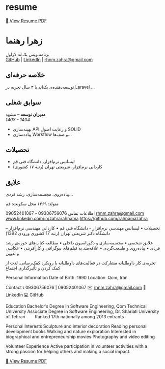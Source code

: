 # resume
[📄 View Resume PDF](https://github.com/rahnamazahra/resume/blob/main/Resume.pdf)

# زهرا رهنما  
برنامه‌نویس بک‌اند لاراول  
[GitHub](https://github.com/rahnamazahra) | [LinkedIn](https://www.linkedin.com/in/zahrarahnama) | rhnm.zahra@gmail.com

## خلاصه حرفه‌ای  
توسعه‌دهنده‌ی بک‌اند با ۳ سال تجربه در Laravel ...  

## سوابق شغلی  
**مدیران توسعه** – مشهد  
_1403 - 1404_  
- بهینه‌سازی API و رعایت اصول SOLID  
- پیاده‌سازی Workflow و صف‌ها...

## تحصیلات  
- لیسانس نرم‌افزار، دانشگاه فنی قم  
- کاردانی نرم‌افزار، شریعتی تهران (رتبه ۱۷ کشوری)

## علایق  
پیاده‌روی، مجسمه‌سازی، رشد فردی...

متولد: ۱۳۶۹
محل سکونت: قم

اطلاعات تماس
 09306756076  - 09052401067
rhnm.zahra@gmail.com
www.linkedin.com/in/zahrarahnama
https://github.com/rahnamazahra




































تحصیلات
• لیسانس مهندسی نرم‌افزار - دانشگاه فنی قم
• کاردانی مهندسی نرم‌افزار – دانشگاه دکتر شریعتی تهران (رتبه 17 کشوری ورودی 1392)


علایق شخصی
• مجسمه‌سازی و دکوراسیون داخلی
• مطالعه کتاب‌های حوزه‌ی رشد فردی
• پیاده‌روی و طبیعت‌گردی
• علاقه‌مند به فیلم‌های بیوگرافی و کارآفرینی
• عکاسی و تدوین


تجربه‌ی کار داوطلبانه
مشارکت در فعالیت‌های داوطلبانه با رویکرد کمک‌رسانی. لذت از کمک کردن و تأثیرگذاری اجتماع






























Personal Information
Date of Birth: 1990
Location: Qom, Iran

Contact
📞 09306756076 | 09052401067
 ✉️ rhnm.zahra@gmail.com
 🔗 LinkedIn
 💻 GitHub




















Education
Bachelor’s Degree in Software Engineering, Qom Technical University
Associate Degree in Software Engineering, Dr. Shariati University of Tehran
   Ranked 17th nationally among 2013 entrants

Personal Interests
Sculpture and interior decoration
Reading personal development books
Walking and nature exploration
Interested in biographical and entrepreneurship movies
Photography and video editing

Volunteer Experience
Active participation in volunteer activities with a strong passion for helping others and making a social impact.

[📄 View Resume PDF](https://github.com/rahnamazahra/resume/blob/main/Resume.pdf)





















